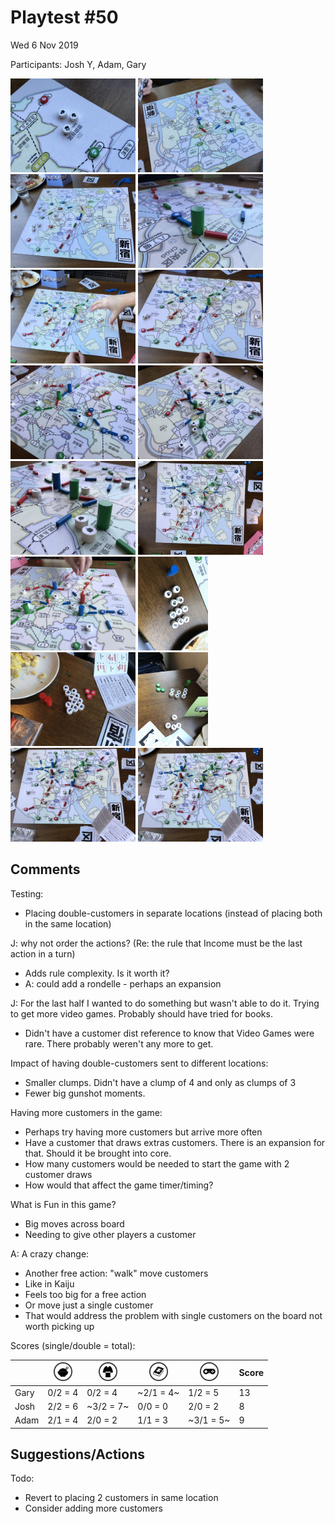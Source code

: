 # Playtest #50

Wed 6 Nov 2019

Participants: Josh Y, Adam, Gary

<img src="images/pt50/pt50-3090.jpg" height="150px"/> <img src="images/pt50/pt50-3091.jpg" height="150px"/> <img src="images/pt50/pt50-3092.jpg" height="150px"/> <img src="images/pt50/pt50-3093.jpg" height="150px"/> <img src="images/pt50/pt50-3094.jpg" height="150px"/> <img src="images/pt50/pt50-3095.jpg" height="150px"/> <img src="images/pt50/pt50-3096.jpg" height="150px"/> <img src="images/pt50/pt50-3097.jpg" height="150px"/> <img src="images/pt50/pt50-3098.jpg" height="150px"/> <img src="images/pt50/pt50-3099.jpg" height="150px"/> <img src="images/pt50/pt50-3100.jpg" height="150px"/> <img src="images/pt50/pt50-3101.jpg" height="150px"/> <img src="images/pt50/pt50-3102.jpg" height="150px"/> <img src="images/pt50/pt50-3103.jpg" height="150px"/> <img src="images/pt50/pt50-3104.jpg" height="150px"/> <img src="images/pt50/pt50-3105.jpg" height="150px"/> 

## Comments

Testing:

* Placing double-customers in separate locations (instead of placing both in the same location)

J: why not order the actions?
(Re: the rule that Income must be the last action in a turn)

* Adds rule complexity. Is it worth it?
* A: could add a rondelle - perhaps an expansion

J: For the last half I wanted to do something but wasn't able to do it. Trying to get more video games. Probably should have tried for books.

* Didn't have a customer dist reference to know that Video Games were rare. There probably weren't any more to get.

Impact of having double-customers sent to different locations:

* Smaller clumps. Didn't have a clump of 4 and only as clumps of 3
* Fewer big gunshot moments.

Having more customers in the game:

* Perhaps try having more customers but arrive more often
* Have a customer that draws extras customers. There is an expansion for that. Should it be brought into core.
* How many customers would be needed to start the game with 2 customer draws
* How would that affect the game timer/timing?

What is Fun in this game?

* Big moves across board
* Needing to give other players a customer

A: A crazy change:

* Another free action: "walk" move customers 
* Like in Kaiju
* Feels too big for a free action
* Or move just a single customer
* That would address the problem with single customers on the board not worth picking up


Scores (single/double = total):

|         |  <img src="../components/customers/food.png" height="30px"/>  |  <img src="../components/customers/clothing.png" height="30px"/>  |  <img src="../components/customers/books.png" height="30px"/>  |  <img src="../components/customers/electronics.png" height="30px"/>  | Score |
| ------- | --- | --- | --- | --- | --- |
| Gary    | 0/2 =  4 | 0/2 = 4 |~2/1 = 4~| 1/2 = 5 | 13 |
| Josh    | 2/2 =  6 |~3/2 = 7~| 0/0 = 0 | 2/0 = 2 |  8 |
| Adam    | 2/1 =  4 | 2/0 = 2 | 1/1 = 3 |~3/1 = 5~|  9 |

## Suggestions/Actions

Todo:

* Revert to placing 2 customers in same location
* Consider adding more customers